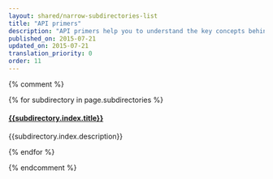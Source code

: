 ```yaml
---
layout: shared/narrow-subdirectories-list
title: "API primers"
description: "API primers help you to understand the key concepts behind an API"
published_on: 2015-07-21
updated_on: 2015-07-21
translation_priority: 0
order: 11
---
```


{% comment %}

{% for subdirectory in page.subdirectories %}
<h4><a href="{{subdirectory.id}}">{{subdirectory.index.title}}</a></h4>
<p>{{subdirectory.index.description}}</p>
{% endfor %}

{% endcomment %}
